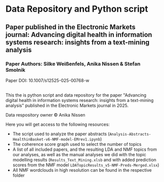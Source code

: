 # Data Repository and Python script

## Paper published in the Electronic Markets journal: Advancing digital health in information systems research: insights from a text-mining analysis

### Paper Authors: Silke Weißenfels, Anika Nissen & Stefan Smolnik

Paper DOI: 10.1007/s12525-025-00768-w

<br>
This the is python script and data repository for the paper "Advancing digital health in information systems research: insights from a text-mining analysis" published in the Electronic Markets journal in 2025.

Data respository owner &copy; Anika Nissen

Here you will get access to the following resources:

* The script used to analyze the paper abstracts (``Analysis-Abstracts-HealthinBasket-v6-NMF-model-EMrev1.ipynb``)
* The coherence score graph used to select the number of topics
* A list of all included papers, and the resulting LDA and NMF topics from our analyses, as well as the manual analyses we did with the topic modelling results (``Results_Text_Mining.xlsb`` and with added prediction scores from the NMF model ``LDATopicResults_v5-NMF-Preds-Merged.xlsx``)
* All NMF wordclouds in high resolution can be found in the respective folder

